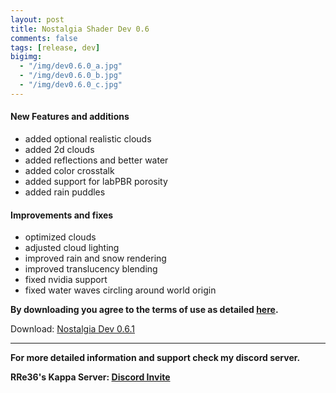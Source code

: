 ```yaml
---
layout: post
title: Nostalgia Shader Dev 0.6
comments: false
tags: [release, dev]
bigimg: 
  - "/img/dev0.6.0_a.jpg"
  - "/img/dev0.6.0_b.jpg"
  - "/img/dev0.6.0_c.jpg"
---
```


#### New Features and additions

* added optional realistic clouds
* added 2d clouds
* added reflections and better water
* added color crosstalk
* added support for labPBR porosity
* added rain puddles

#### Improvements and fixes

* optimized clouds
* adjusted cloud lighting
* improved rain and snow rendering
* improved translucency blending
* fixed nvidia support
* fixed water waves circling around world origin

**By downloading you agree to the terms of use as detailed [here](https://rre36.github.io/nostalgia_shader_web/license/).**

Download: [Nostalgia Dev 0.6.1](https://github.com/rre36/glsl_nostalgia/releases/download/v0.6.1/Nostalgia_dev0.6.1.zip)

***

**For more detailed information and support check my discord server.**

**RRe36's Kappa Server: [Discord Invite](https://discord.gg/y5xzQ6H)**
